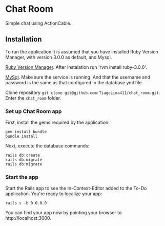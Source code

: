 # Chat Room

Simple chat using ActionCable.

## Installation
To run the application it is assumed that you have installed Ruby Version Manager, with version 3.0.0 as default, and Mysql.

[Ruby Version Manager](https://rvm.io/rvm/install).
After instalation run 'rvm install ruby-3.0.0'.

[MySql](https://dev.mysql.com/doc/refman/5.7/en/installing.html).
Make sure the service is running. And that the username and password is the same as that configured in the database.yml file.

Clone repository `git clone git@github.com:TiagoLima411/chat_room.git`.
Enter the `chat_room` folder.

### Set up Chat Room app

First, install the gems required by the application:

    gem install bundle
    bundle install
    
Next, execute the database commands:

    rails db:create
    rails db:migrate
    rails db:migrate


### Start the app

Start the Rails app to see the In-Context-Editor added to the To-Do application. You're ready to localize your app:

    rails s -b 0.0.0.0

You can find your app now by pointing your browser to http://localhost:3000.
